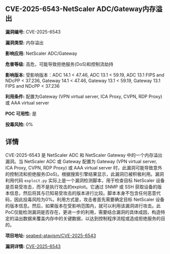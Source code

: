 ## CVE-2025-6543-NetScaler ADC/Gateway内存溢出

**漏洞编号:** CVE-2025-6543

**漏洞类型:** 内存溢出

**影响应用:** NetScaler ADC/Gateway

**危害等级:** 高危，可能导致拒绝服务(DoS)和控制流劫持

**影响版本:** 受影响版本：ADC 14.1 < 47.46, ADC 13.1 < 59.19, ADC 13.1 FIPS and NDcPP < 37.236, Gateway 14.1 < 47.46, Gateway 13.1 < 59.19, Gateway 13.1 FIPS and NDcPP < 37.236

**利用条件:** 配置为Gateway (VPN virtual server, ICA Proxy, CVPN, RDP Proxy) 或 AAA virtual server

**POC 可用性:** 是

**投毒风险:** 0%

## 详情

CVE-2025-6543 是 NetScaler ADC 和 NetScaler Gateway 中的一个内存溢出漏洞。当 NetScaler ADC 或 Gateway 配置为 Gateway (VPN virtual server, ICA Proxy, CVPN, RDP Proxy) 或 AAA virtual server 时，此漏洞可能导致意外的控制流和拒绝服务(DoS)。根据搜索引擎结果显示，此漏洞已被积极利用。漏洞利用代码 `exploit.py` 实际上是一个漏洞检测脚本，用于检查目标 NetScaler 设备是否易受攻击，而不是执行攻击的exploit。它通过 SNMP 或 SSH 获取设备的版本信息，然后将其与已知易受攻击的版本进行比较。脚本本身不包含任何恶意代码，因此投毒风险为0%。利用方式是，攻击者首先需要确定目标 NetScaler 设备的版本信息。然后，如果版本在受影响范围内，就可以利用该漏洞进行攻击。此PoC仅能检测漏洞是否存在，更进一步的利用，需要结合漏洞的具体成因，构造特定的溢出数据来覆盖内存中的关键数据，以达到控制程序流程或造成拒绝服务的目的。

**项目地址:** [seabed-atavism/CVE-2025-6543](https://github.com/seabed-atavism/CVE-2025-6543)

**漏洞详情:** [CVE-2025-6543](https://nvd.nist.gov/vuln/detail/CVE-2025-6543)